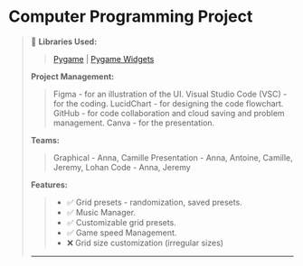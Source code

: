 # Computer Programming Project

> 📖 **Libraries Used:**
>> [Pygame](www.pygame.org/) | [Pygame Widgets](https://pypi.org/project/pygame-widgets/)
> 
> **Project Management:**
>> Figma - for an illustration of the UI.
>> Visual Studio Code (VSC) - for the coding.
>> LucidChart - for designing the code flowchart. 
>> GitHub - for code collaboration and cloud saving and problem management.
>> Canva - for the presentation.
>
> **Teams:**
>> Graphical - Anna, Camille
>> Presentation - Anna, Antoine, Camille, Jeremy, Lohan
>> Code - Anna, Jeremy
>
> **Features:**
>> * :white_check_mark: Grid presets - randomization, saved presets. 
>> * :white_check_mark: Music Manager.
>> * :white_check_mark: Customizable grid presets.
>> * :white_check_mark: Game speed Management.
>> * :x: Grid size customization (irregular sizes)
> ******




